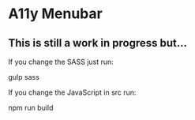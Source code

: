 # A11y Menubar

## This is still a work in progress but...

If you change the SASS just run:

gulp sass

If you change the JavaScript in src run:

npm run build
